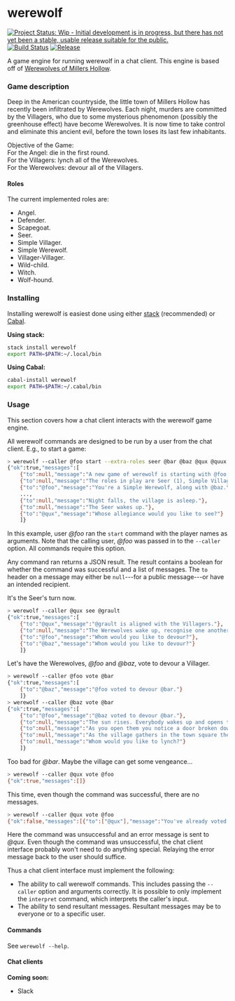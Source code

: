 # werewolf

[![Project Status: Wip - Initial development is in progress, but there has not yet been a stable, usable release suitable for the public.](http://www.repostatus.org/badges/1.0.0/wip.svg)](http://www.repostatus.org/#wip)
[![Build Status](https://travis-ci.org/hjwylde/werewolf.svg?branch=master)](https://travis-ci.org/hjwylde/werewolf)
[![Release](https://img.shields.io/github/release/hjwylde/werewolf.svg)](https://github.com/hjwylde/werewolf/releases/latest)

A game engine for running werewolf in a chat client.
This engine is based off of [Werewolves of Millers Hollow](http://www.games-wiki.org/wiki/Werewolves_of_Millers_Hollow/).

### Game description

Deep in the American countryside, the little town of Millers Hollow has recently been infiltrated by Werewolves.
Each night, murders are committed by the Villagers, who due to some mysterious phenomenon (possibly the greenhouse effect) have become Werewolves.
It is now time to take control and eliminate this ancient evil, before the town loses its last few inhabitants.

Objective of the Game:  
For the Angel: die in the first round.  
For the Villagers: lynch all of the Werewolves.  
For the Werewolves: devour all of the Villagers.

#### Roles

The current implemented roles are:
* Angel.
* Defender.
* Scapegoat.
* Seer.
* Simple Villager.
* Simple Werewolf.
* Villager-Villager.
* Wild-child.
* Witch.
* Wolf-hound.

### Installing

Installing werewolf is easiest done using either
    [stack](https://github.com/commercialhaskell/stack) (recommended) or
    [Cabal](https://github.com/haskell/cabal).

**Using stack:**

```bash
stack install werewolf
export PATH=$PATH:~/.local/bin
```

**Using Cabal:**

```bash
cabal-install werewolf
export PATH=$PATH:~/.cabal/bin
```

### Usage

This section covers how a chat client interacts with the werewolf game engine.

All werewolf commands are designed to be run by a user from the chat client.
E.g., to start a game:
```bash
> werewolf --caller @foo start --extra-roles seer @bar @baz @qux @quux @corge @grault
{"ok":true,"messages":[
    {"to":null,"message":"A new game of werewolf is starting with @foo, @bar, @baz, @qux, @quux, @corge, @grault!"},
    {"to":null,"message":"The roles in play are Seer (1), Simple Villager (4), Simple Werewolf (2)."},
    {"to":"@foo","message":"You're a Simple Werewolf, along with @baz.\nA shapeshifting townsperson that, at night, hunts the residents of Millers Hollow."},
    ...,
    {"to":null,"message":"Night falls, the village is asleep."},
    {"to":null,"message":"The Seer wakes up."},
    {"to":"@qux","message":"Whose allegiance would you like to see?"}
    ]}
```

In this example, user _@foo_ ran the `start` command with the player names as arguments.
Note that the calling user, _@foo_ was passed in to the `--caller` option.
All commands require this option.

Any command ran returns a JSON result.
The result contains a boolean for whether the command was successful and a list of messages.
The `to` header on a message may either be `null`---for a public message---or have an intended
    recipient.

It's the Seer's turn now.
```bash
> werewolf --caller @qux see @grault
{"ok":true,"messages":[
    {"to":"@qux","message":"@grault is aligned with the Villagers."},
    {"to":null,"message":"The Werewolves wake up, recognise one another and choose a new victim."},
    {"to":"@foo","message":"Whom would you like to devour?"},
    {"to":"@baz","message":"Whom would you like to devour?"}
    ]}
```

Let's have the Werewolves, _@foo_ and _@baz_, vote to devour a Villager.
```bash
> werewolf --caller @foo vote @bar
{"ok":true,"messages":[
    {"to":"@baz","message":"@foo voted to devour @bar."}
    ]}
> werewolf --caller @baz vote @bar
{"ok":true,"messages":[
    {"to":"@foo","message":"@baz voted to devour @bar."},
    {"to":null,"message":"The sun rises. Everybody wakes up and opens their eyes..."},
    {"to":null,"message":"As you open them you notice a door broken down and @bar's guts half devoured and spilling out over the cobblestones. From the look of their personal effects, you deduce they were a Simple Villager."},
    {"to":null,"message":"As the village gathers in the town square the town clerk calls for a vote."},
    {"to":null,"message":"Whom would you like to lynch?"}
    ]}
```

Too bad for _@bar_. Maybe the village can get some vengeance...
```bash
> werewolf --caller @qux vote @foo
{"ok":true,"messages":[]}
```

This time, even though the command was successful, there are no messages.

```bash
> werewolf --caller @qux vote @foo
{"ok":false,"messages":[{"to":["@qux"],"message":"You've already voted!"}]}
```

Here the command was unsuccessful and an error message is sent to _@qux_.
Even though the command was unsuccessful, the chat client interface probably won't need to do
    anything special.
Relaying the error message back to the user should suffice.

Thus a chat client interface must implement the following:
* The ability to call werewolf commands. This includes passing the `--caller` option and arguments
  correctly. It is possible to only implement the `interpret` command, which interprets the
  caller's input.
* The ability to send resultant messages. Resultant messages may be to everyone or to a specific
  user.

#### Commands

See `werewolf --help`.

#### Chat clients

**Coming soon:**
* Slack
